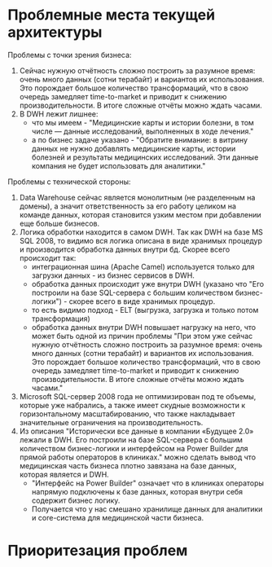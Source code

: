 # Проблемные места текущей архитектуры

Проблемы с точки зрения бизнеса:
1. Сейчас нужную отчётность сложно построить за разумное время: очень много данных (сотни терабайт) и вариантов их использования. Это порождает большое количество трансформаций, что в свою очередь замедляет time-to-market и приводит к снижению производительности. В итоге сложные отчёты можно ждать часами.
2. В DWH лежит лишнее:
    - что мы имеем - "Медицинские карты и истории болезни, в том числе — данные исследований, выполненных в ходе лечения."
    - а по бизнес задаче указано - "Обратите внимание: в витрину данных не нужно добавлять медицинские карты, истории болезней и результаты медицинских исследований. Эти данные компания не будет использовать для аналитики."

Проблемы с технической стороны:
1. Data Warehouse сейчас является монолитным (не разделенным на домены), а значит ответственность за его работу целиком на команде данных, которая становится узким местом при добавлении еще больше бизнесов.
2. Логика обработки находится в самом DWH. Так как DWH на базе MS SQL 2008, то видимо вся логика описана в виде хранимых процедур и производится обработка данных внутри бд. Скорее всего происходит так: 
   - интеграционная шина (Apache Camel) используется только для загрузки данных - из бизнес сервисов в DWH. 
   - обработка данных происходит уже внутри DWH (указано что "Его построили на базе SQL-сервера с большим количеством бизнес-логики") - скорее всего в виде хранимых процедур.
   - то есть видимо подход - ELT (выгрузка, загрузка и только потом трансформация)
   - обработка данных внутри DWH повышает нагрузку на него, что может быть одной из причин проблемы "При этом уже сейчас нужную отчётность сложно построить за разумное время: очень много данных (сотни терабайт) и вариантов их использования. Это порождает большое количество трансформаций, что в свою очередь замедляет time-to-market и приводит к снижению производительности. В итоге сложные отчёты можно ждать часами."
3. Microsoft SQL-сервер 2008 года не оптимизирован под те объемы, которые уже набрались, а также имеет скудные возможности к горизонтальному масштабированию, что также накладывает значительные ограничения на производительность.
4. Из описания "Исторически все данные в компании «Будущее 2.0» лежали в DWH. Его построили на базе SQL-сервера с большим количеством бизнес-логики и интерфейсом на Power Builder для прямой работы операторов в клиниках." можно сделать вывод что медицинская часть бизнеса плотно завязана на базе данных, которая является и DWH. 
    - "Интерфейс на Power Builder" означает что в клиниках операторы напрямую подключены к базе данных, которая внутри себя содержит бизнес логику.
    - Получается что у нас смешано хранилище данных для аналитики и core-система для медицинской части бизнеса.

# Приоритезация проблем


